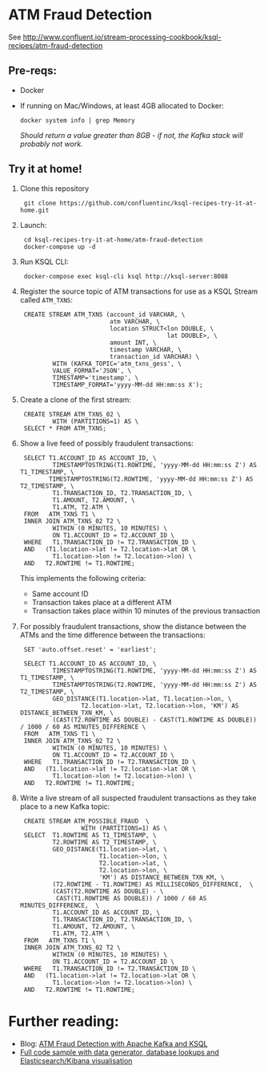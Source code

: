 # ATM Fraud Detection

See http://www.confluent.io/stream-processing-cookbook/ksql-recipes/atm-fraud-detection

## Pre-reqs: 

* Docker
* If running on Mac/Windows, at least 4GB allocated to Docker: 

      docker system info | grep Memory 

    _Should return a value greater than 8GB - if not, the Kafka stack will probably not work._


## Try it at home!

1. Clone this repository

        git clone https://github.com/confluentinc/ksql-recipes-try-it-at-home.git

2. Launch: 

        cd ksql-recipes-try-it-at-home/atm-fraud-detection
        docker-compose up -d

3. Run KSQL CLI:

        docker-compose exec ksql-cli ksql http://ksql-server:8088

4. Register the source topic of ATM transactions for use as a KSQL Stream called `ATM_TXNS`: 

        CREATE STREAM ATM_TXNS (account_id VARCHAR, \
                                atm VARCHAR, \
                                location STRUCT<lon DOUBLE, \
                                                lat DOUBLE>, \
                                amount INT, \
                                timestamp VARCHAR, \
                                transaction_id VARCHAR) \
                WITH (KAFKA_TOPIC='atm_txns_gess', \
                VALUE_FORMAT='JSON', \
                TIMESTAMP='timestamp', \
                TIMESTAMP_FORMAT='yyyy-MM-dd HH:mm:ss X');

5. Create a clone of the first stream: 

        CREATE STREAM ATM_TXNS_02 \
                WITH (PARTITIONS=1) AS \
        SELECT * FROM ATM_TXNS;

6. Show a live feed of possibly fraudulent transactions:

        SELECT T1.ACCOUNT_ID AS ACCOUNT_ID, \
                TIMESTAMPTOSTRING(T1.ROWTIME, 'yyyy-MM-dd HH:mm:ss Z') AS T1_TIMESTAMP, \
               TIMESTAMPTOSTRING(T2.ROWTIME, 'yyyy-MM-dd HH:mm:ss Z') AS T2_TIMESTAMP, \
                T1.TRANSACTION_ID, T2.TRANSACTION_ID, \
                T1.AMOUNT, T2.AMOUNT, \
                T1.ATM, T2.ATM \
        FROM   ATM_TXNS T1 \
        INNER JOIN ATM_TXNS_02 T2 \
                WITHIN (0 MINUTES, 10 MINUTES) \
                ON T1.ACCOUNT_ID = T2.ACCOUNT_ID \
        WHERE   T1.TRANSACTION_ID != T2.TRANSACTION_ID \
        AND   (T1.location->lat != T2.location->lat OR \
                T1.location->lon != T2.location->lon) \
        AND   T2.ROWTIME != T1.ROWTIME;

    This implements the following criteria: 

    * Same account ID
    * Transaction takes place at a different ATM
    * Transaction takes place within 10 minutes of the previous transaction

6. For possibly fraudulent transactions, show the distance between the ATMs and the time difference between the transactions:

        SET 'auto.offset.reset' = 'earliest';

        SELECT T1.ACCOUNT_ID AS ACCOUNT_ID, \
                TIMESTAMPTOSTRING(T1.ROWTIME, 'yyyy-MM-dd HH:mm:ss Z') AS T1_TIMESTAMP, \
                TIMESTAMPTOSTRING(T2.ROWTIME, 'yyyy-MM-dd HH:mm:ss Z') AS T2_TIMESTAMP, \
                GEO_DISTANCE(T1.location->lat, T1.location->lon, \
                        T2.location->lat, T2.location->lon, 'KM') AS DISTANCE_BETWEEN_TXN_KM, \
                (CAST(T2.ROWTIME AS DOUBLE) - CAST(T1.ROWTIME AS DOUBLE)) / 1000 / 60 AS MINUTES_DIFFERENCE \
        FROM   ATM_TXNS T1 \
        INNER JOIN ATM_TXNS_02 T2 \
                WITHIN (0 MINUTES, 10 MINUTES) \
                ON T1.ACCOUNT_ID = T2.ACCOUNT_ID \
        WHERE   T1.TRANSACTION_ID != T2.TRANSACTION_ID \
        AND   (T1.location->lat != T2.location->lat OR \
                T1.location->lon != T2.location->lon) \
        AND   T2.ROWTIME != T1.ROWTIME;

7. Write a live stream of all suspected fraudulent transactions as they take place to a new Kafka topic: 

        CREATE STREAM ATM_POSSIBLE_FRAUD  \
                        WITH (PARTITIONS=1) AS \
        SELECT  T1.ROWTIME AS T1_TIMESTAMP, \
                T2.ROWTIME AS T2_TIMESTAMP, \
                GEO_DISTANCE(T1.location->lat, \
                             T1.location->lon, \
                             T2.location->lat, \
                             T2.location->lon, \
                             'KM') AS DISTANCE_BETWEEN_TXN_KM, \
                (T2.ROWTIME - T1.ROWTIME) AS MILLISECONDS_DIFFERENCE,  \
                (CAST(T2.ROWTIME AS DOUBLE) - \
                 CAST(T1.ROWTIME AS DOUBLE)) / 1000 / 60 AS MINUTES_DIFFERENCE,  \
                T1.ACCOUNT_ID AS ACCOUNT_ID, \
                T1.TRANSACTION_ID, T2.TRANSACTION_ID, \
                T1.AMOUNT, T2.AMOUNT, \
                T1.ATM, T2.ATM \
        FROM   ATM_TXNS T1 \
        INNER JOIN ATM_TXNS_02 T2 \
                WITHIN (0 MINUTES, 10 MINUTES) \
                ON T1.ACCOUNT_ID = T2.ACCOUNT_ID \
        WHERE   T1.TRANSACTION_ID != T2.TRANSACTION_ID \
        AND   (T1.location->lat != T2.location->lat OR \
                T1.location->lon != T2.location->lon) \
        AND   T2.ROWTIME != T1.ROWTIME;



# Further reading: 

* Blog: [ATM Fraud Detection with Apache Kafka and KSQL](https://www.confluent.io/blog/atm-fraud-detection-apache-kafka-ksql)
* [Full code sample with data generator, database lookups and Elasticsearch/Kibana visualisation](https://github.com/confluentinc/demo-scene/blob/master/ksql-atm-fraud-detection/ksql-atm-fraud-detection-README.adoc)
